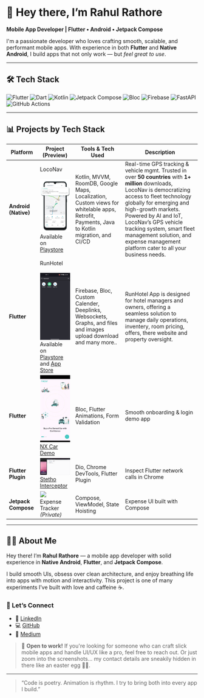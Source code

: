 # 👋 Hey there, I’m Rahul Rathore

**Mobile App Developer | Flutter • Android • Jetpack Compose**

I'm a passionate developer who loves crafting smooth, scalable, and performant mobile apps. With experience in both **Flutter** and **Native Android**, I build apps that not only work — but *feel great to use*.

---

## 🛠 Tech Stack

![Flutter](https://img.shields.io/badge/Flutter-3.27.2-blue?logo=flutter)
![Dart](https://img.shields.io/badge/Dart-3.7.0-blue?logo=dart)
![Kotlin](https://img.shields.io/badge/Kotlin-Android-orange?logo=kotlin)
![Jetpack Compose](https://img.shields.io/badge/Jetpack_Compose-UI-green?logo=android)
![Bloc](https://img.shields.io/badge/State_Management-Bloc-blueviolet)
![Firebase](https://img.shields.io/badge/Backend-Firebase-orange?logo=firebase)
![FastAPI](https://img.shields.io/badge/API-FastAPI-green?logo=fastapi)
![GitHub Actions](https://img.shields.io/badge/CI-CD-blue?logo=githubactions)

---

## 📊 Projects by Tech Stack

| Platform             | Project (Preview)                                                                                                                           | Tools & Tech Used                         | Description                             |
| -------------------- | ------------------------------------------------------------------------------------------------------------------------------------------- | ----------------------------------------- | --------------------------------------- |
| **Android (Native)** | LocoNav<br><br><img src="https://github.com/rathorerahul586/rathorerahul586/blob/main/loconav-demo.png" width="200"/><br>Available on [Playstore](https://play.google.com/store/search?q=loconav&c=apps&hl=en_IN)                                                                     | Kotlin, MVVM, RoomDB, Google Maps, Localization, Custom views for whitelable apps, Retrofit, Payments, Java to Kotlin migration, and CI/CD            | Real-time GPS tracking & vehicle mgmt. Trusted in over <b>50 countries</b> with <b>1+ million</b> downloads, LocoNav is democratizing access to fleet technology globally for emerging and high-growth markets. Powered by AI and IoT, LocoNav’s GPS vehicle tracking system, smart fleet management solution, and expense management platform cater to all your business needs.  |
| **Flutter**          | RunHotel<br><br><img src="https://github.com/rathorerahul586/rathorerahul586/blob/main/runhotel-demo.gif" width="200"/> <br> Available on [Playstore](https://play.google.com/store/apps/details?id=io.runhotel&hl=en_IN) and [App Store](https://apps.apple.com/in/app/runhotel/id6544800943)   | Firebase, Bloc, Custom Calender, Deeplinks, Websockets, Graphs, and files and images upload download and many more.. | RunHotel App is designed for hotel managers and owners, offering a seamless solution to manage daily operations, inventery, room pricing, offers, there website and property oversight.   |
| **Flutter**          | <img src="https://github.com/rathorerahul586/nx_car_demo/blob/main/screenshots/landing_screen.gif" width="200"/><br>[NX Car Demo](https://github.com/rathorerahul586/nx_car_demo)                  | Bloc, Flutter Animations, Form Validation | Smooth onboarding & login demo app      |
| **Flutter Plugin**          | <img src="https://github.com/rathorerahul586/flutter_stetho_interceptor/blob/main/demo.gif" width="200"/><br>[Stetho Interceptor](https://github.com/rathorerahul586/flutter_stetho_interceptor) | Dio, Chrome DevTools, Flutter Plugin      | Inspect Flutter network calls in Chrome |
| **Jetpack Compose**  | <img src="screenshots/expense_compose.gif" width="200"/><br>Expense Tracker *(Private)*                                                     | Compose, ViewModel, State Hoisting        | Expense UI built with Compose           |

---

## 🙋‍♂️ About Me

Hey there! I’m **Rahul Rathore** — a mobile app developer with solid experience in **Native Android**, **Flutter**, and **Jetpack Compose**.

I build smooth UIs, obsess over clean architecture, and enjoy breathing life into apps with motion and interactivity. This project is one of many experiments I’ve built with love and caffeine ☕️.

### 🔗 Let’s Connect

* 💼 [LinkedIn](https://www.linkedin.com/in/rahulrathore586)
* 💻 [GitHub](https://github.com/rathorerahul586)
* 🧠 [Medium](https://rathorerahul586.medium.com)

> 🚀 **Open to work!**
> If you're looking for someone who can craft slick mobile apps and handle UI/UX like a pro, feel free to reach out.
> Or just zoom into the screenshots... my contact details are sneakily hidden in there like an easter egg 🥚👀.

---

> “Code is poetry. Animation is rhythm. I try to bring both into every app I build.”
